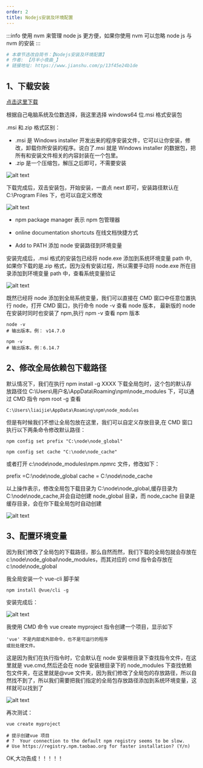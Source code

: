 ```yaml
---
order: 2
title: Nodejs安装及环境配置
---
```


:::info
使用 nvm 来管理 node js 更方便，如果你使用 nvm 可以忽略 node js 与 nvm 的安装
:::

```php
# 本章节选改自简书：【Nodejs安装及环境配置】
# 作者: 【月半小夜曲_】
# 链接地址: https://www.jianshu.com/p/13f45e24b1de
```

## 1、下载安装

[点击这里下载](https://nodejs.org/zh-cn/download/)

根据自己电脑系统及位数选择，我这里选择 windows64 位.msi 格式安装包

.msi 和.zip 格式区别：

- .msi 是 Windows installer 开发出来的程序安装文件，它可以让你安装，修改，卸载你所安装的程序。说白了.msi 就是 Windows installer 的数据包，把所有和安装文件相关的内容封装在一个包里。
- .zip 是一个压缩包，解压之后即可，不需要安装

![alt text](./img/image.png)

下载完成后，双击安装包，开始安装，一直点 next 即可，安装路径默认在 C:\Program Files 下，也可以自定义修改

![alt text](./img/image1.png)

- npm package manager 表示 npm 包管理器

- online documentation shortcuts 在线文档快捷方式

- Add to PATH 添加 node 安装路径到环境变量

安装完成后，.msi 格式的安装包已经将 node.exe 添加到系统环境变量 path 中,如果你下载的是.zip 格式，因为没有安装过程，所以需要手动将 node.exe 所在目录添加到环境变量 path 中，查看系统变量验证

![alt text](./img/image2.png)

既然已经将 node 添加到全局系统变量，我们可以直接在 CMD 窗口中任意位置执行 node，打开 CMD 窗口，执行命令 node -v 查看 node 版本， 最新版的 node 在安装时同时也安装了 npm,执行 npm -v 查看 npm 版本

```shell
node -v
# 输出版本。例： v14.7.0

npm -v
# 输出版本。例：6.14.7
```

## 2、修改全局依赖包下载路径

默认情况下，我们在执行 npm install -g XXXX 下载全局包时，这个包的默认存放路径位 C:\Users\用户名\AppData\Roaming\npm\node_modules 下，可以通过 CMD 指令 npm root -g 查看

```shell
C:\Users\liaijie\AppData\Roaming\npm\node_modules
```

但是有时候我们不想让全局包放在这里，我们可以自定义存放目录,在 CMD 窗口执行以下两条命令修改默认路径：

```shell
npm config set prefix "C:\node\node_global"

npm config set cache "C:\node\node_cache"
```

或者打开 c:\node\node_modules\npm\.npmrc 文件，修改如下：

prefix =C:\node\node_global
cache = C:\node\node_cache

以上操作表示，修改全局包下载目录为 C:\node\node_global,缓存目录为 C:\node\node_cache,并会自动创建 node_global 目录，而 node_cache 目录是缓存目录，会在你下载全局包时自动创建

![alt text](./img/image3.png)

## 3、配置环境变量

因为我们修改了全局包的下载路径，那么自然而然，我们下载的全局包就会存放在 c:\node\node_global\node_modules，而其对应的 cmd 指令会存放在 c:\node\node_global

我全局安装一个 vue-cli 脚手架

```shell
npm install @vue/cli -g
```

安装完成后：

![alt text](./img/image4.png)

我使用 CMD 命令 vue create myproject 指令创建一个项目，显示如下

```
'vue' 不是内部或外部命令，也不是可运行的程序
或批处理文件。
```

这是因为我们在执行指令时，它会默认在 node 安装根目录下查找指令文件，在这里就是 vue.cmd,然后还会在 node 安装根目录下的 node_modules 下查找依赖包文件夹，在这里就是@vue 文件夹，因为我们修改了全局包的存放路径，所以自然找不到了，所以我们需要把我们指定的全局包存放路径添加到系统环境变量，这样就可以找到了

![alt text](./img/image5.png)

再次测试：

```shell
vue create myproject

# 提示创建vue 项目
# ?  Your connection to the default npm registry seems to be slow.
# Use https://registry.npm.taobao.org for faster installation? (Y/n)
```

OK,大功告成！！！！！

